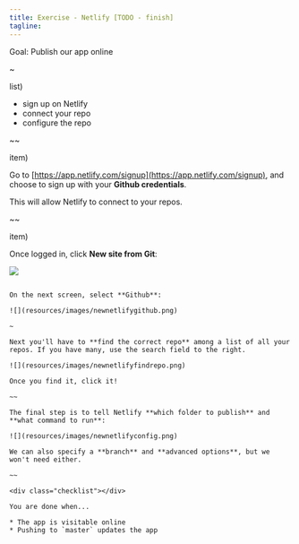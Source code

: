```yaml
---
title: Exercise - Netlify [TODO - finish]
tagline:
---
```


<div class="goal"></div>

Goal: Publish our app online

~

list)

* sign up on Netlify
* connect your repo
* configure the repo


~~

item)

Go to [https://app.netlify.com/signup](https://app.netlify.com/signup), and choose to sign up with your **Github credentials**.

This will allow Netlify to connect to your repos.

~~

item)

Once logged in, click **New site from Git**:

![](resources/images/newnetlify.png)

~~~

On the next screen, select **Github**:

![](resources/images/newnetlifygithub.png)

~

Next you'll have to **find the correct repo** among a list of all your repos. If you have many, use the search field to the right.

![](resources/images/newnetlifyfindrepo.png)

Once you find it, click it!

~~

The final step is to tell Netlify **which folder to publish** and **what command to run**:

![](resources/images/newnetlifyconfig.png)

We can also specify a **branch** and **advanced options**, but we won't need either.

~~

<div class="checklist"></div>

You are done when...

* The app is visitable online
* Pushing to `master` updates the app
